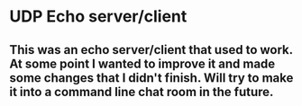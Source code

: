 #  UDP Echo server/client

## This was an echo server/client that used to work. At some point I wanted to improve it and made some changes that I didn't finish. Will try to make it into a command line chat room in the future.
